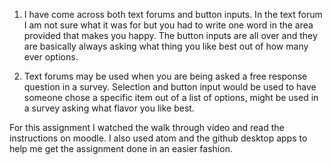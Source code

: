1. I have come across both text forums and button inputs. In the text forum I am not sure what it was for but you had to write one word in the area provided that makes you happy. The button inputs are all over and they are basically always asking what thing you like best out of how many ever options.

2. Text forums may be used when you are being asked a free response question in a survey. Selection and button input would be used to have someone chose a specific item out of a list of options, might be used in a survey asking what flavor you like best.

For this assignment I watched the walk through video and read the instructions on moodle. I also used atom and the github desktop apps to help me get the assignment done in an easier fashion.  
